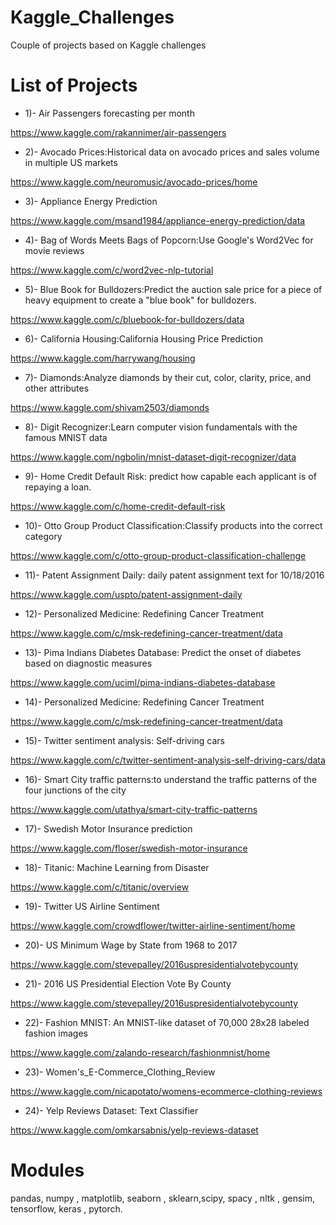 # Kaggle_Challenges

Couple of projects based on Kaggle challenges

# List of Projects

- 1)- Air Passengers forecasting per month

https://www.kaggle.com/rakannimer/air-passengers

- 2)- Avocado Prices:Historical data on avocado prices and sales volume in multiple US markets

https://www.kaggle.com/neuromusic/avocado-prices/home

- 3)- Appliance Energy Prediction

https://www.kaggle.com/msand1984/appliance-energy-prediction/data

- 4)- Bag of Words Meets Bags of Popcorn:Use Google's Word2Vec for movie reviews

https://www.kaggle.com/c/word2vec-nlp-tutorial

- 5)- Blue Book for Bulldozers:Predict the auction sale price for a piece of heavy equipment to create a "blue book" for bulldozers.

https://www.kaggle.com/c/bluebook-for-bulldozers/data

- 6)- California Housing:California Housing Price Prediction

https://www.kaggle.com/harrywang/housing

- 7)- Diamonds:Analyze diamonds by their cut, color, clarity, price, and other attributes

https://www.kaggle.com/shivam2503/diamonds

- 8)- Digit Recognizer:Learn computer vision fundamentals with the famous MNIST data

https://www.kaggle.com/ngbolin/mnist-dataset-digit-recognizer/data

- 9)- Home Credit Default Risk: predict how capable each applicant is of repaying a loan.

https://www.kaggle.com/c/home-credit-default-risk

- 10)- Otto Group Product Classification:Classify products into the correct category

https://www.kaggle.com/c/otto-group-product-classification-challenge

- 11)- Patent Assignment Daily: daily patent assignment text for 10/18/2016

https://www.kaggle.com/uspto/patent-assignment-daily

- 12)- Personalized Medicine: Redefining Cancer Treatment

https://www.kaggle.com/c/msk-redefining-cancer-treatment/data

- 13)- Pima Indians Diabetes Database: Predict the onset of diabetes based on diagnostic measures

https://www.kaggle.com/uciml/pima-indians-diabetes-database

- 14)- Personalized Medicine: Redefining Cancer Treatment

https://www.kaggle.com/c/msk-redefining-cancer-treatment/data

- 15)- Twitter sentiment analysis: Self-driving cars

https://www.kaggle.com/c/twitter-sentiment-analysis-self-driving-cars/data

- 16)- Smart City traffic patterns:to understand the traffic patterns of the four junctions of the city

https://www.kaggle.com/utathya/smart-city-traffic-patterns

- 17)- Swedish Motor Insurance prediction

https://www.kaggle.com/floser/swedish-motor-insurance

- 18)- Titanic: Machine Learning from Disaster

https://www.kaggle.com/c/titanic/overview

- 19)- Twitter US Airline Sentiment

https://www.kaggle.com/crowdflower/twitter-airline-sentiment/home

- 20)- US Minimum Wage by State from 1968 to 2017

https://www.kaggle.com/stevepalley/2016uspresidentialvotebycounty

- 21)- 2016 US Presidential Election Vote By County

https://www.kaggle.com/stevepalley/2016uspresidentialvotebycounty

- 22)- Fashion MNIST: An MNIST-like dataset of 70,000 28x28 labeled fashion images

https://www.kaggle.com/zalando-research/fashionmnist/home

- 23)- Women's_E-Commerce_Clothing_Review

https://www.kaggle.com/nicapotato/womens-ecommerce-clothing-reviews

- 24)- Yelp Reviews Dataset: Text Classifier 

https://www.kaggle.com/omkarsabnis/yelp-reviews-dataset



# Modules

pandas, numpy , matplotlib, seaborn , sklearn,scipy, spacy , nltk , gensim, tensorflow, keras , pytorch.
